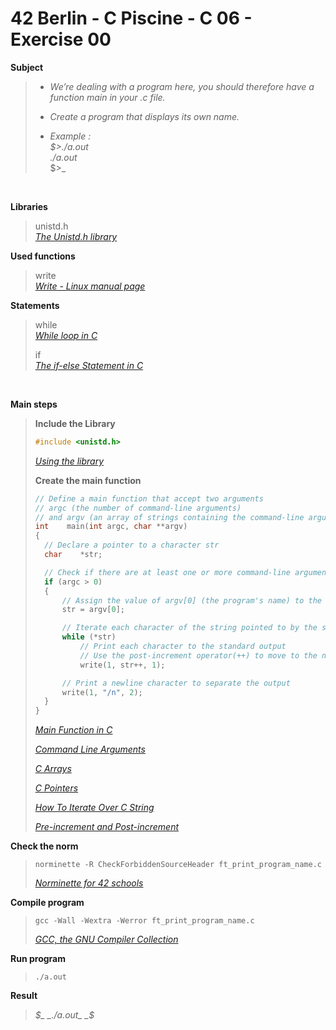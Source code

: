 # 42 Berlin - C Piscine - C 06 - Exercise 00

**Subject**
> * _We’re dealing with a program here, you should therefore have a function main in your .c file._   
>
> * _Create a program that displays its own name._   
>
> * _Example :_    
>_$>./a.out_    
>_./a.out_    
$>_    
>

<br>

**Libraries**        
>
>unistd.h    
>_[The Unistd.h library](https://en.wikipedia.org/wiki/Unistd.h)_    

**Used functions**   
>
>write   
>_[Write - Linux manual page](https://www.man7.org/linux/man-pages/man2/write.2.html)_    

**Statements**
>
>while    
>_[While loop in C](https://www.geeksforgeeks.org/c-while-loop/?ref=lbp)_
>
>if    
>_[The if-else Statement in C](https://www.geeksforgeeks.org/c-if-else-statement/?ref=lbp)_    

<br>

**Main steps**
>
>**Include the Library**
>```c
>#include <unistd.h>
>```
>_[Using the library](https://www.gnu.org/software/libc/manual/html_mono/libc.html#Using-the-Library)_
>
>
>**Create the main function**
>```c
>// Define a main function that accept two arguments 
>// argc (the number of command-line arguments) 
>// and argv (an array of strings containing the command-line arguments)
>int	main(int argc, char **argv)
>{
>	// Declare a pointer to a character str
>	char	*str;
>
>	// Check if there are at least one or more command-line arguments
>	if (argc > 0)
>	{
>		// Assign the value of argv[0] (the program's name) to the str pointer
>		str = argv[0];
>
>		// Iterate each character of the string pointed to by the str pointer
>		while (*str)
>			// Print each character to the standard output
>			// Use the post-increment operator(++) to move to the next character in the string
>			write(1, str++, 1);
>
>		// Print a newline character to separate the output
>		write(1, "/n", 2);
>	}
>}
>```    
>_[Main Function in C](https://www.geeksforgeeks.org/main-function-in-c/)_    
>	
>_[Command Line Arguments](https://www.geeksforgeeks.org/command-line-arguments-in-c-cpp/)_   
>
>_[C Arrays](https://www.geeksforgeeks.org/c-arrays/?ref=lbp)_    
>	    
>_[C Pointers](https://www.geeksforgeeks.org/c-pointers/)_        
>	    
>_[How To Iterate Over C String](https://dev.to/zirkelc/how-to-iterate-over-c-string-lcj)_   
>
>_[Pre-increment and Post-increment](https://www.geeksforgeeks.org/pre-increment-and-post-increment-in-c/)_    

**Check the norm**
>```
>norminette -R CheckForbiddenSourceHeader ft_print_program_name.c
>```
>_[Norminette for 42 schools](https://github.com/42School/norminette)_

**Compile program**
>```
>gcc -Wall -Wextra -Werror ft_print_program_name.c
>```
>_[GCC, the GNU Compiler Collection](https://gcc.gnu.org)_

**Run program**
>```
>./a.out
>```

**Result**
>_$_    
>_./a.out_    
>_$_    